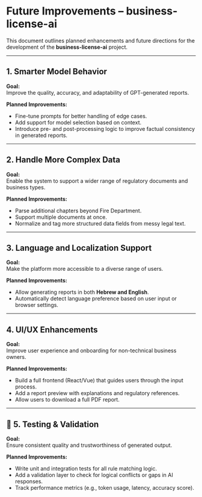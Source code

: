 # Future Improvements – business-license-ai

This document outlines planned enhancements and future directions for the development of the **business-license-ai** project.

---

## 1. Smarter Model Behavior

**Goal:**  
Improve the quality, accuracy, and adaptability of GPT-generated reports.

**Planned Improvements:**
- Fine-tune prompts for better handling of edge cases.
- Add support for model selection based on context.
- Introduce pre- and post-processing logic to improve factual consistency in generated reports.

---

## 2. Handle More Complex Data

**Goal:**  
Enable the system to support a wider range of regulatory documents and business types.

**Planned Improvements:**
- Parse additional chapters beyond Fire Department.
- Support multiple documents at once.
- Normalize and tag more structured data fields from messy legal text.

---

## 3. Language and Localization Support

**Goal:**  
Make the platform more accessible to a diverse range of users.

**Planned Improvements:**
- Allow generating reports in both **Hebrew and English**.
- Automatically detect language preference based on user input or browser settings.

---

## 4. UI/UX Enhancements

**Goal:**  
Improve user experience and onboarding for non-technical business owners.

**Planned Improvements:**
- Build a full frontend (React/Vue) that guides users through the input process.
- Add a report preview with explanations and regulatory references.
- Allow users to download a full PDF report.

---

## 🧪 5. Testing & Validation

**Goal:**  
Ensure consistent quality and trustworthiness of generated output.

**Planned Improvements:**
- Write unit and integration tests for all rule matching logic.
- Add a validation layer to check for logical conflicts or gaps in AI responses.
- Track performance metrics (e.g., token usage, latency, accuracy score).
